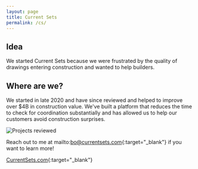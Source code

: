 ```yaml
---
layout: page
title: Current Sets
permalink: /cs/
---
```

## Idea
We started Current Sets because we were frustrated by the quality of drawings entering construction and wanted to help builders.

## Where are we?
We started in late 2020 and have since reviewed and helped to improve over $4B in construction value. We've built a platform that reduces the time to check for coordination substantially and has allowed us to help our customers avoid construction surprises.

![Projects reviewed](/site/img/map.png)

Reach out to me at mailto:bo@currentsets.com{:target="_blank"} if you want to learn more!

[CurrentSets.com](https://currentsets.com/){:target="_blank"}
